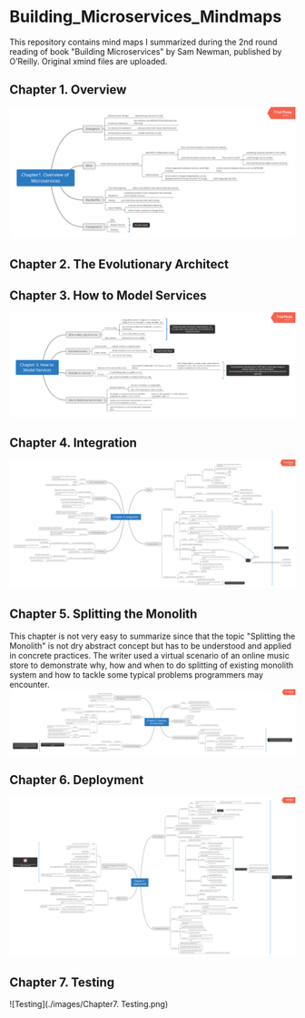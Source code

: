 # Building_Microservices_Mindmaps
This repository contains mind maps I summarized during the 2nd round reading of book "Building Microservices" by Sam Newman, published by O’Reilly.
Original xmind files are uploaded.
## Chapter 1. Overview
![Overview](./images/chapter1.png)
## Chapter 2. The Evolutionary Architect
## Chapter 3. How to Model Services
![How_to_model_services](./images/chapter3.png)
## Chapter 4. Integration
![Integration](./images/chapter4.png)
## Chapter 5. Splitting the Monolith
This chapter is not very easy to summarize since that the topic "Splitting the Monolith" is not dry abstract concept but has to be understood and applied in concrete practices. The writer used a virtual scenario of an online music store to demonstrate why, how and when to do splitting of existing monolith system and how to tackle some typical problems programmers may encounter.
![Splitting the Monolith](./images/chapter5.png)
## Chapter 6. Deployment
![Deployment](./images/chapter6.png)
## Chapter 7. Testing
![Testing](./images/Chapter7. Testing.png)
